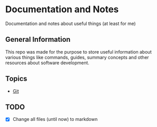 # Documentation and Notes
Documentation and notes about useful things (at least for me)

## General Information
This repo was made for the purpose to store useful information about
various things like commands, guides, summary concepts
and other resources about software development.

## Topics
* [Git](./git)

## TODO
- [X] Change all files (until now) to markdown
